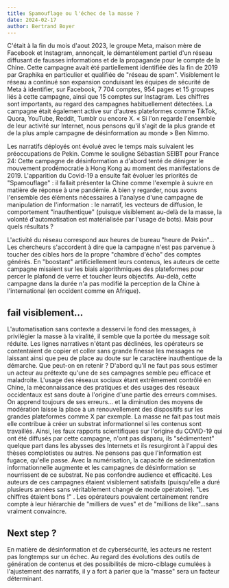 ```yaml
---
title: Spamouflage ou l'échec de la masse ?
date: 2024-02-17
author: Bertrand Boyer
---
```


C'était à la fin du mois d'aout 2023, le groupe Meta, maison mère de Facebook et Instagram, annonçait, le démantèlement partiel d'un réseau diffusant de fausses informations et de la propagande pour le compte de la Chine. Cette campagne avait été partiellement identifiée dès la fin de 2019 par Graphika en particulier et qualifiée de "réseau de spam". Visiblement le réseau a continué son expansion conduisant les équipes de sécurité de Meta à identifier, sur Facebook, 7 704 comptes, 954 pages et 15 groupes liés à cette campagne, ainsi que 15 comptes sur Instagram. Les chiffres sont importants, au regard des campagnes habituellement détectées. La campagne était également active sur d'autres plateformes comme TikTok, Quora, YouTube, Reddit, Tumblr ou encore X.
« Si l'on regarde l'ensemble de leur activité sur Internet, nous pensons qu'il s'agit de la plus grande et de la plus ample campagne de désinformation au monde » Ben Nimmo.

Les narratifs déployés ont évolué avec le temps mais suivaient les préoccupations de Pekin. Comme le souligne Sébastian SEIBT pour France 24:
Cette campagne de désinformation a d'abord tenté de dénigrer le mouvement prodémocratie à Hong Kong au moment des manifestations de 2019. L'apparition du Covid-19 a ensuite fait évoluer les priorités de "Spamouflage" : il fallait présenter la Chine comme l'exemple à suivre en matière de réponse à une pandémie.
A bien y regarder, nous avons l'ensemble des éléments nécessaires à l'analyse d'une campagne de manipulation de l'information : le narratif, les vecteurs de diffusion, le comportement "inauthentique" (puisque visiblement au-delà de la masse, la volonté d'automatisation est matérialisée par l'usage de bots).
Mais pour quels résultats ?

L'activité du réseau correspond aux heures de bureau "heure de Pekin"…Les chercheurs s'accordent à dire que la campagne n'est pas parvenue à toucher des cibles hors de la propre "chambre d'écho" des comptes générés. En "boostant" artificiellement leurs contenus, les auteurs de cette campagne misaient sur les biais algorithmiques des plateformes pour percer le plafond de verre et toucher leurs objectifs. Au-delà, cette campagne dans la durée n'a pas modifié la perception de la Chine à l'international (en occident comme en Afrique).

## fail visiblement…

L'automatisation sans contexte a desservi le fond des messages, à privilégier la masse à la viralité, il semble que la portée du message soit réduite. Les lignes narratives n'étant pas déclinées, les opérateurs se contentaient de copier et coller sans grande finesse les messages ne laissant ainsi que peu de place au doute sur le caractère inauthentique de la démarche.
Que peut-on en retenir ?
D'abord qu'il ne faut pas sous estimer un acteur au prétexte qu'une de ses campagnes semble peu efficace et maladroite. L'usage des réseaux sociaux étant extrêmement contrôlé en Chine, la méconnaissance des pratiques et des usages des réseaux occidentaux est sans doute à l'origine d'une partie des erreurs commises. On apprend toujours de ses erreurs… et la diminution des moyens de modération laisse la place à un renouvellement des dispositifs sur les grandes plateformes comme X par exemple.
La masse ne fait pas tout mais elle contribue à créer un substrat informationnel si les contenus sont travaillés. Ainsi, les faux rapports scientifiques sur l'origine du COVID-19 qui ont été diffusés par cette campagne, n'ont pas disparu, ils "sédimentent" quelque part dans les abysses des Internets et ils resurgiront à l'appui des thèses complotistes ou autres. Ne pensons pas que l'information est fugace, qu'elle passe. Avec la numérisation, la capacité de sédimentation informationnelle augmente et les campagnes de désinformation se nourrissent de ce substrat.
Ne pas confondre audience et efficacité. Les auteurs de ces campagnes étaient visiblement satisfaits (puisqu'elle a duré plusieurs années sans véritablement changé de mode opératoire). "Les chiffres étaient bons !" . Les opérateurs pouvaient certainement rendre compte à leur hiérarchie de "milliers de vues" et de "millions de like"…sans vraiment convaincre.

## Next step ?

En matière de désinformation et de cybersécurité, les acteurs ne restent pas longtemps sur un échec. Au regard des évolutions des outils de génération de contenus et des possibilités de micro-ciblage cumulées à l'ajustement des narratifs, il y a fort à parier que la "masse" sera un facteur déterminant.
